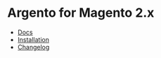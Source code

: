 # Argento for Magento 2.x

 -  [Docs](http://docs.swissuplabs.com/m2/argento/)
 -  [Installation](http://docs.swissuplabs.com/m2/argento/installation/)
 -  [Changelog](http://docs.swissuplabs.com/m2/argento/changelog/)
